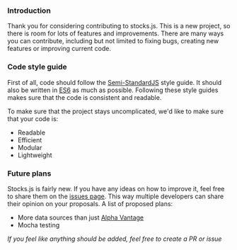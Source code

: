 ### Introduction

Thank you for considering contributing to stocks.js. This is a new project, so
there is room for lots of features and improvements. There are many ways you
can contribute, including but not limited to fixing bugs, creating new features
or improving current code.

### Code style guide
First of all, code should follow the
[Semi-StandardJS](https://github.com/Flet/semistandard) style guide. It should
also be written in
[ES6](https://github.com/elierotenberg/coding-styles/blob/master/es6.md) as much
as possible. Following these style guides makes sure that the code is consistent
and readable.

To make sure that the project stays uncomplicated, we'd like to make sure that
your code is:
* Readable
* Efficient
* Modular
* Lightweight

### Future plans
Stocks.js is fairly new. If you have any ideas on how to improve it, feel free
to share them on the
[issues page](https://github.com/sniper19p/stocks.js/issues). This way
multiple developers can share their opinion on your proposals. A list of
proposed plans:

* More data sources than just [Alpha Vantage](https://www.alphavantage.co/)
* Mocha testing

*If you feel like anything should be added, feel free to create a PR or issue*
